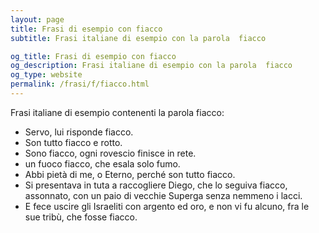 ```yaml
---
layout: page
title: Frasi di esempio con fiacco 
subtitle: Frasi italiane di esempio con la parola  fiacco

og_title: Frasi di esempio con fiacco 
og_description: Frasi italiane di esempio con la parola  fiacco
og_type: website
permalink: /frasi/f/fiacco.html
---
```


Frasi italiane di esempio contenenti la parola fiacco:


- Servo, lui risponde fiacco.
- Son tutto fiacco e rotto.
- Sono fiacco, ogni rovescio finisce in rete.
- un fuoco fiacco, che esala solo fumo.
- Abbi pietà di me, o Eterno, perché son tutto fiacco.
- Si presentava in tuta a raccogliere Diego, che lo seguiva fiacco, assonnato, con un paio di vecchie Superga senza nemmeno i lacci.
- E fece uscire gli Israeliti con argento ed oro, e non vi fu alcuno, fra le sue tribù, che fosse fiacco.
